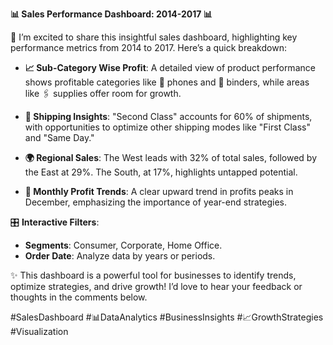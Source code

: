 **📊 Sales Performance Dashboard: 2014-2017 📊**  

🚀 I’m excited to share this insightful sales dashboard, highlighting key performance metrics from 2014 to 2017. Here’s a quick breakdown:  

- **📈 Sub-Category Wise Profit**: A detailed view of product performance shows profitable categories like 📱 phones and 📂 binders, while areas like 🖇 supplies offer room for growth.  

- **🚚 Shipping Insights**: "Second Class" accounts for 60% of shipments, with opportunities to optimize other shipping modes like "First Class" and "Same Day."  

- **🌍 Regional Sales**: The West leads with 32% of total sales, followed by the East at 29%. The South, at 17%, highlights untapped potential.  

- **📅 Monthly Profit Trends**: A clear upward trend in profits peaks in December, emphasizing the importance of year-end strategies.  

🎛 **Interactive Filters**:  
   - **Segments**: Consumer, Corporate, Home Office.  
   - **Order Date**: Analyze data by years or periods.  

✨ This dashboard is a powerful tool for businesses to identify trends, optimize strategies, and drive growth! I’d love to hear your feedback or thoughts in the comments below.  

#SalesDashboard #📊DataAnalytics #BusinessInsights #📈GrowthStrategies #Visualization 
